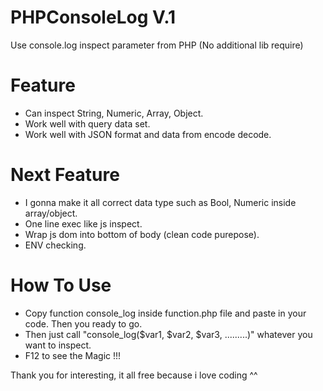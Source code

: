 # PHPConsoleLog V.1
Use console.log inspect parameter from PHP (No additional lib require)

# Feature
- Can inspect String, Numeric, Array, Object.
- Work well with query data set.
- Work well with JSON format and data from encode decode.

# Next Feature
- I gonna make it all correct data type such as Bool, Numeric inside array/object.
- One line exec like js inspect.
- Wrap js dom into bottom of body (clean code purepose).
- ENV checking.

# How To Use
- Copy function console_log inside function.php file and paste in your code. Then you ready to go.
- Then just call "console_log($var1, $var2, $var3, .........)" whatever you want to inspect.
- F12 to see the Magic !!!

Thank you for interesting, it all free because i love coding ^^
